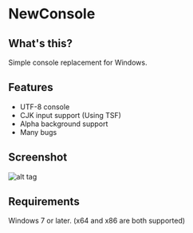 NewConsole
==========

What's this?
------------

Simple console replacement for Windows.

Features
--------

- UTF-8 console 
- CJK input support (Using TSF)
- Alpha background support
- Many bugs

Screenshot
----------
![alt tag](https://raw.github.com/dlunch/NewConsole/master/Screenshot/sample.png)


Requirements
------------

Windows 7 or later. (x64 and x86 are both supported)
